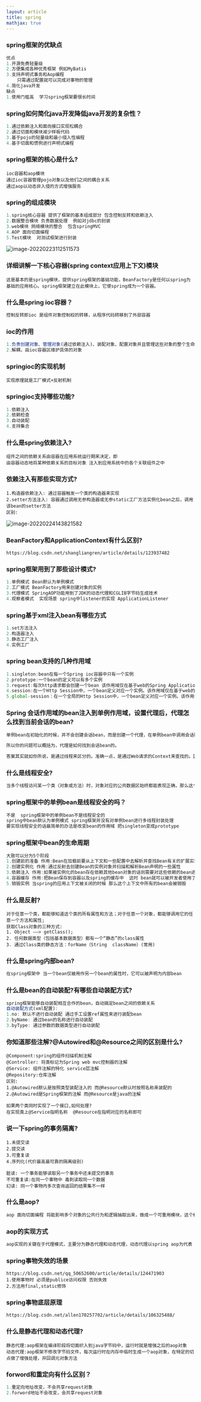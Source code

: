```yaml
---
layout: article
title: spring
mathjax: true
---
```

### spring框架的优缺点

```javascript
优点
1.开源免费轻量级
2.方便集成各种优秀框架 例如MyBatis
3.支持声明式事务和Aop编程
	只需通过配置就可以完成对事物的管理
4.简化java开发
缺点
1.使用门槛高  学习spring框架要很长时间
```

### spring如何简化java开发降低java开发的复杂性？

```javascript
1.通过依赖注入和面向接口实现松耦合
2.通过切面和模块减少样板代码
3.基于pojo的轻量级和最小侵入性编程
4.基于切面和惯例进行声明式编程
```

### spring框架的核心是什么?

```
ioc容器和aop模块
通过ioc容器管理pojo对象以及他们之间的耦合关系
通过aop以动态非入侵的方式增强服务
```

### spring的组成模块

```javascript
1.spring核心容器 提供了框架的基本组成部分 包含控制反转和依赖注入
2.数据整合模块 负责数据处理  例如对jdbc的封装
3.web模块 网络模块的整合  包含springMVC
4.AOP 面向切面编程
5.Test模块  对测试框架进行封装
```

![image-20220223112511573](image-20220223112511573.png)

### 详细讲解一下核心容器(spring context应用上下文)模块

```
这是基本的是spring模块，提供spring框架的基础功能，BeanFactory是任何以spring为基础的应用核心。spring框架建立在此模块上，它使spring成为一个容器。
```

### 什么是spring ioc容器？

```javascript
控制反转即ioc 是组件对象控制权的转移，从程序代码转移到了外部容器
```

### ioc的作用

```javascript
1.负责创建对象、管理对象(通过依赖注入)、装配对象、配置对象并且管理这些对象的整个生命周期
2.解耦，由ioc容器区维护具体的对象
```

### springioc的实现机制

```
实现原理就是工厂模式+反射机制
```

### springioc支持哪些功能?

```javascript
1.依赖注入
2.依赖检查
3.自动装配
4.支持集合
```

### 什么是spring依赖注入?

```
组件之间的依赖关系由容器在应用系统运行期来决定，即
由容器动态地将某种依赖关系的目标对象 注入到应用系统中的各个关联组件之中
```

### 依赖注入有那些实现方式?

```
1.构造器依赖注入: 通过容器触发一个类的构造器来实现
2.setter方法注入: 容器通过调用无参构造器或无参static工厂方法实例化bean之后，调用该bean的setter方法
区别:
```

![image-20220224143821582](image-20220224143821582.png)

### BeanFactory和ApplicationContext有什么区别?

```
https://blog.csdn.net/shangliangren/article/details/123937482
```

### spring框架用到了那些设计模式?

```javascript
1.单例模式 Bean默认为单例模式
2.工厂模式 BeanFactory用来创建对象的实例
3.代理模式 SpringAOP功能用到了JDK的动态代理和CGLIB字节码生成技术
4.观察者模式  实现场景 spring中listener的实现 ApplicationListener
```

### spring基于xml注入bean有哪些方式

```javascript
1.set方法注入
2.构造器注入
3.静态工厂注入
4.实例工厂
```

### spring bean支持的几种作用域

```javascript
1.singleton:bean在每一个Spring ioc容器中只有一个实例
2.prototype:一个bean的定义可以有多个实例
3.request:每次http请求都会创建一个bean 该作用域仅在基于web的Spring ApplicationContext情形下有效
4.session:在一个Http Session中，一个bean定义对应一个实例。该作用域仅在基于web的Spring ApplicationContext情形下有效。
5.global-session：在一个全局的Http Session中，一个bean定义对应一个实例。该作用域仅在基于web的Spring ApplicationsContext情形下有效。
```

### Spring 会话作用域的bean注入到单例作用域，设置代理后，代理怎么找到当前会话的bean?

```javascript
单例bean在初始化的时候，并不会创建会话bean，而是创建一个代理，在单例bean中调用会话bean的方法，并不会直接调用，而是先调用代理的方法，再由代理去调用会话bean的方法。

所以你的问题可以概括为，代理是如何找到会话bean的。

答案其实就如你所说，是通过线程来区分的。准确一点，是通过Web请求的Context来查找的。因为无论是request bean还是session bean，它们都是基于请求的，只是生命期有所不同，而请求一般来说是通过线程和请求上下文来区分的。
```

### 什么是线程安全?

```javascript
当多个线程访问某一个类（对象或方法）时，对象对应的公共数据区始终都能表现正确，那么这个类（对象或方法）就是线程安全的 否则不安全
```

### spring框架中的单例bean是线程安全的吗？

```javascript
不是  spring框架中的单例bean不是线程安全的
spring中bean默认为单例模式 spring框架并没有对单例bean进行多线程封装处理
要实现线程安全的话最简单的办法是改变bean的作用域 把singleton变成prototype
```

### spring框架中bean的生命周期

```javascript
大致可以分为5个阶段
1.创建前的准备 作用:Bean在加载前要从上下文和一些配置中去解析并查找Bean有关的扩展实现          
2.创建实例化 作用:通过反射去创建Bean的实例对象并扫描和解析Bean声明的一些属性
3.依赖注入 作用:如果被实例化的bean存在依赖其他bean对象的话则需要对这些依赖的bean进行对象注入
4.容器缓存 作用:把Bean保存到容器以及spring的缓存中  这时 bean就可以被开发者使用了
5.销毁实例 当spring的应用上下文被关闭的时候 那么这个上下文中所有的bean会被销毁
```

### 什么是反射?

```
对于任意一个类，都能够知道这个类的所有属性和方法；对于任意一个对象，都能够调用它的任意一个方法和属性;
获取Class对象的三种方式:
1. Object ——> getClass();
2. 任何数据类型（包括基本数据类型）都有一个“静态”的class属性
3. 通过Class类的静态方法：forName（String  className）(常用)
```

### 什么是spring内部bean?

```javascript
在spring框架中 当一个bean仅被用作另一个bean的属性时，它可以被声明为内部bean
```

### 什么是bean的自动装配?有哪些自动装配方式?

```javascript
spring框架能够自动装配相互合作的bean，自动搞定bean之间的依赖关系
自动装配方式(xml配置):
1.no: 默认不进行自动装配 通过手工设置ref属性来进行装配bean
2.byName: 通过bean的名称进行自动装配
3.byType: 通过参数的数据类型进行自动装配
```

### 你知道那些注解?@Autowired和@Resource之间的区别是什么?

```
@Component:spring的组件扫描机制注解
@Controller: 将类标记为Spring web mvc控制器的注解
@Service: 组件注解的特化 service层注解
@Repository:仓库注解
区别:
1.@Autowired默认是按照类型装配注入的 而@Resource默认时按照名称来装配的
2.@Autowired是Spring框架的注解 而@Resource是java的注解

如果两个类同时实现了一个接口,如何处理?
在实现类上@Service指明名称  @Resource在指明对应的名称即可
```

### 说一下spring的事务隔离?

```
1.未提交读
2.提交读
3.可重复读
4.序列化(代价最高最可靠的隔离级别)

脏读: 一个事务能够读取另一个事务中还未提交的事务
不可重复读:在同一个事物中 毒刺读取同一个数据
幻读: 同一个事物内多次查询返回的结果集不一样
```

### 什么是aop?

```javascript
aop 面向切面编程 将能影响多个对象的公共行为和逻辑抽取出来，做成一个可重用模块，这个模块被命名为"切面"，这样就减少了系统中的重复代码，降低了模块间的耦合度，提高了系统的可维护性
```

### aop的实现方式

```javascript
aop实现的关键在于代理模式，主要分为静态代理和动态代理，动态代理以spring aop为代表 静态代理则是以aspectJ为代表
```

### spring事物失效的场景

```
https://blog.csdn.net/qq_50652600/article/details/124471903
1.使用事物时 必须是publice访问权限 否则失效
2.方法用final,static修饰

```

### spring事物底层原理

```
https://blog.csdn.net/allen170257702/article/details/106325488/
```

### 什么是静态代理和动态代理?

```
静态代理:aop框架在编译阶段将切面织入到java字节码中，运行时就是增强之后的aop对象
动态代理:aop框架不修改字节码文件，每次运行时在内存中临时生成一个aop对象，在特定的切点做了增强处理，并回调元对象方法
```

### forword和重定向有什么区别？

```javascript
1.重定向地址改变，不会共享request对象
2.forword地址不会改变，会共享request对象
```


